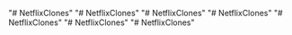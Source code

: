 "# NetflixClones" 
"# NetflixClones" 
"# NetflixClones" 
"# NetflixClones" 
"# NetflixClones" 
"# NetflixClones" 
"# NetflixClones" 
